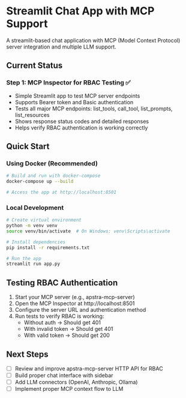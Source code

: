 # Streamlit Chat App with MCP Support

A streamlit-based chat application with MCP (Model Context Protocol) server integration and multiple LLM support.

## Current Status

### Step 1: MCP Inspector for RBAC Testing ✅
- Simple Streamlit app to test MCP server endpoints
- Supports Bearer token and Basic authentication
- Tests all major MCP endpoints: list_tools, call_tool, list_prompts, list_resources
- Shows response status codes and detailed responses
- Helps verify RBAC authentication is working correctly

## Quick Start

### Using Docker (Recommended)

```bash
# Build and run with docker-compose
docker-compose up --build

# Access the app at http://localhost:8501
```

### Local Development

```bash
# Create virtual environment
python -m venv venv
source venv/bin/activate  # On Windows: venv\Scripts\activate

# Install dependencies
pip install -r requirements.txt

# Run the app
streamlit run app.py
```

## Testing RBAC Authentication

1. Start your MCP server (e.g., apstra-mcp-server)
2. Open the MCP Inspector at http://localhost:8501
3. Configure the server URL and authentication method
4. Run tests to verify RBAC is working:
   - Without auth → Should get 401
   - With invalid token → Should get 401
   - With valid token → Should get 200

## Next Steps

- [ ] Review and improve apstra-mcp-server HTTP API for RBAC
- [ ] Build proper chat interface with sidebar
- [ ] Add LLM connectors (OpenAI, Anthropic, Ollama)
- [ ] Implement proper MCP context flow to LLM